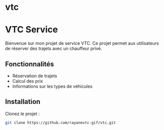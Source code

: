# vtc
# VTC Service

Bienvenue sur mon projet de service VTC. Ce projet permet aux utilisateurs de réserver des trajets avec un chauffeur privé.

## Fonctionnalités

- Réservation de trajets
- Calcul des prix
- Informations sur les types de véhicules

## Installation

Clonez le projet :
```bash
git clone https://github.com/rayanevtc-gif/vtc.git
